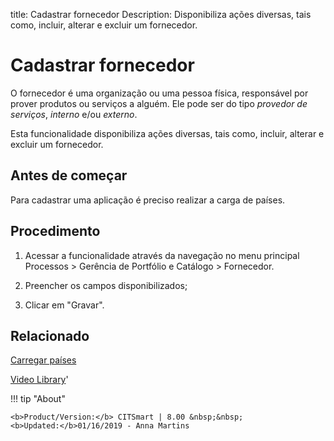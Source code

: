 title: Cadastrar fornecedor
Description: Disponibiliza ações diversas, tais como, incluir, alterar e excluir um fornecedor.
# Cadastrar fornecedor

O fornecedor é uma organização ou uma pessoa física, responsável por prover
produtos ou serviços a alguém. Ele pode ser do tipo *provedor de
serviços*, *interno* e/ou *externo*.

Esta funcionalidade disponibiliza ações diversas, tais como, incluir, alterar e
excluir um fornecedor.

Antes de começar
--------------------

Para cadastrar uma aplicação é preciso realizar a carga de países.

Procedimento
----------------

1.  Acessar a funcionalidade através da navegação no menu principal Processos \>
    Gerência de Portfólio e Catálogo \> Fornecedor.

2.  Preencher os campos disponibilizados;

3.  Clicar em "Gravar".

Relacionado
-------

[Carregar países](/pt-br/citsmart-platform-9/platform-administration/region-and-language/load-countries.html)


<i class='fa fa-youtube-play  fa-2x' style='color:#97ce17;vertical-align: middle;'> </i> [Video Library](https://www.youtube.com/playlist?list=PLB5qK2uzf2RPUBXWp7r7A0YUQY07qkSrO)'

!!! tip "About"

    <b>Product/Version:</b> CITSmart | 8.00 &nbsp;&nbsp;
    <b>Updated:</b>01/16/2019 - Anna Martins
